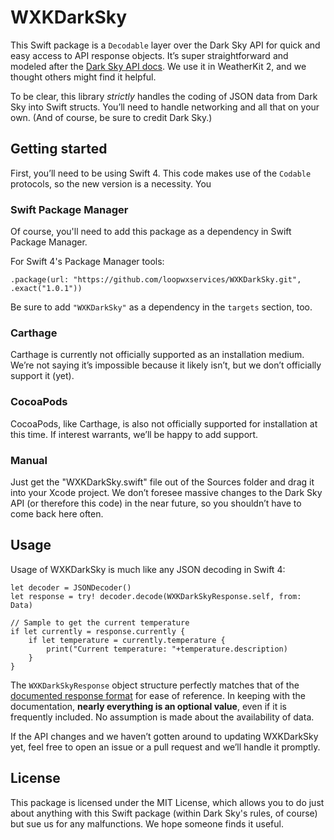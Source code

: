 # WXKDarkSky

This Swift package is a `Decodable` layer over the Dark Sky API for quick and easy access to API response objects. It’s super straightforward and modeled after the [Dark Sky API docs](https://darksky.net/dev/docs/response). We use it in WeatherKit 2, and we thought others might find it helpful.

To be clear, this library *strictly* handles the coding of JSON data from Dark Sky into Swift structs. You’ll need to handle networking and all that on your own. (And of course, be sure to credit Dark Sky.)

## Getting started
First, you’ll need to be using Swift 4. This code makes use of the `Codable` protocols, so the new version is a necessity. You 

### Swift Package Manager
Of course, you'll need to add this package as a dependency in Swift Package Manager.

For Swift 4's Package Manager tools:

    .package(url: "https://github.com/loopwxservices/WXKDarkSky.git", .exact("1.0.1"))

Be sure to add `"WXKDarkSky"` as a dependency in the `targets` section, too.

### Carthage
Carthage is currently not officially supported as an installation medium. We’re not saying it’s impossible because it likely isn’t, but we don’t officially support it (yet).

### CocoaPods
CocoaPods, like Carthage, is also not officially supported for installation at this time. If interest warrants, we’ll be happy to add support.

### Manual
Just get the "WXKDarkSky.swift" file out of the Sources folder and drag it into your Xcode project. We don’t foresee massive changes to the Dark Sky API (or therefore this code) in the near future, so you shouldn’t have to come back here often.

## Usage
Usage of WXKDarkSky is much like any JSON decoding in Swift 4:

    let decoder = JSONDecoder()
    let response = try! decoder.decode(WXKDarkSkyResponse.self, from: Data)
    
    // Sample to get the current temperature
    if let currently = response.currently {
        if let temperature = currently.temperature {
            print("Current temperature: "+temperature.description)
        }
    }
    
The `WXKDarkSkyResponse` object structure perfectly matches that of the [documented response format](https://darksky.net/dev/docs/response) for ease of reference. In keeping with the documentation, **nearly everything is an optional value**, even if it is frequently included. No assumption is made about the availability of data.

If the API changes and we haven’t gotten around to updating WXKDarkSky yet, feel free to open an issue or a pull request and we’ll handle it promptly.

## License
This package is licensed under the MIT License, which allows you to do just about anything with this Swift package (within Dark Sky's rules, of course) but sue us for any malfunctions. We hope someone finds it useful.
